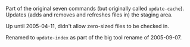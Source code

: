 Part of the original seven commands (but originally called `update-cache`).
Updates (adds and removes and refreshes files in) the staging area.

Up until 2005-04-11, didn't allow zero-sized files to be checked in.

Renamed to `update-index` as part of the big tool rename of 2005-09-07.
